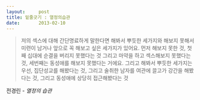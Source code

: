 ```yaml
---
layout:     post
title: 밑줄긋기 : 열정의습관
date:       2013-02-10
---
```


>저의 섹스에 대해 간단명료하게 말한다면 해봐서 뿌듯한 세가지와 해보지 못해서 미련이 남거나 앞으로 꼭 해보고 싶은 세가지가 있어요.
>먼저 해보지 못한 것, 첫째 십대에 순결을 버리지 못했다는 것 그리고 마약을 하고 섹스해보지 못했다는 것, 세번째는 동성애를 해보지 못했다는 거에요.
>그리고 해봐서 뿌듯한 세가지는 우선, 집단성교를 해봤다는 것, 그리고 술취한 남자를 여관에 끌고가 강간을 해봤다는 것, 그리고 동성애에 상당히 접근해봤다는 것

전경린 - *열정의 습관*
